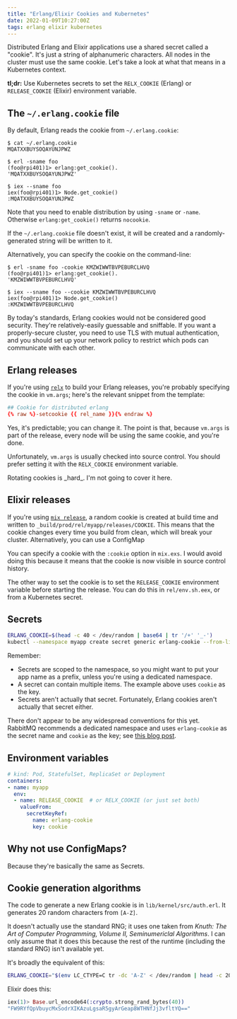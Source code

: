 ```yaml
---
title: "Erlang/Elixir Cookies and Kubernetes"
date: 2022-01-09T10:27:00Z
tags: erlang elixir kubernetes
---
```


Distributed Erlang and Elixir applications use a shared secret called a "cookie".  It's just a string of alphanumeric
characters. All nodes in the cluster must use the same cookie. Let's take a look at what that means in a Kubernetes
context.

**tl;dr:** Use Kubernetes secrets to set the `RELX_COOKIE` (Erlang) or `RELEASE_COOKIE` (Elixir) environment variable.

## The `~/.erlang.cookie` file

By default, Erlang reads the cookie from `~/.erlang.cookie`:

```
$ cat ~/.erlang.cookie
MQATXXBUYSOQAYUNJPWZ

$ erl -sname foo
(foo@rpi401)1> erlang:get_cookie().
'MQATXXBUYSOQAYUNJPWZ'

$ iex --sname foo
iex(foo@rpi401)1> Node.get_cookie()
:MQATXXBUYSOQAYUNJPWZ
```

Note that you need to enable distribution by using `-sname` or `-name`. Otherwise `erlang:get_cookie()` returns `nocookie`.

If the `~/.erlang.cookie` file doesn't exist, it will be created and a randomly-generated string will be written to it.

Alternatively, you can specify the cookie on the command-line:

```
$ erl -sname foo -cookie KMZWIWWTBVPEBURCLHVQ
(foo@rpi401)1> erlang:get_cookie().
'KMZWIWWTBVPEBURCLHVQ'

$ iex --sname foo --cookie KMZWIWWTBVPEBURCLHVQ
iex(foo@rpi401)1> Node.get_cookie()
:KMZWIWWTBVPEBURCLHVQ
```

<div class="callout callout-warning" markdown="span">
By today's standards, Erlang cookies would not be considered good security. They're relatively-easily guessable
and sniffable. If you want a properly-secure cluster, you need to use TLS with mutual authentication, and you should set
up your network policy to restrict which pods can communicate with each other.
</div>

## Erlang releases

If you're using [`relx`](https://github.com/erlware/relx) to build your Erlang releases, you're probably specifying the
cookie in `vm.args`; here's the relevant snippet from the template:

```conf
## Cookie for distributed erlang
{% raw %}-setcookie {{ rel_name }}{% endraw %}
```

Yes, it's predictable; you can change it. The point is that, because `vm.args` is part of the release, every node will
be using the same cookie, and you're done.

Unfortunately, `vm.args` is usually checked into source control. You should prefer setting it with the `RELX_COOKIE`
environment variable.

<div class="callout callout-warning" markdown="span">
Rotating cookies is _hard_. I'm not going to cover it here.
</div>

## Elixir releases

If you're using [`mix release`](https://hexdocs.pm/mix/Mix.Tasks.Release.html), a random cookie is created at build time
and written to `_build/prod/rel/myapp/releases/COOKIE`. This means that the cookie changes every time you build from
clean, which will break your cluster. Alternatively, you can use a ConfigMap

You can specify a cookie with the `:cookie` option in `mix.exs`. I would avoid doing this because it means that the
cookie is now visible in source control history.

The other way to set the cookie is to set the `RELEASE_COOKIE` environment variable before starting the release. You can
do this in `rel/env.sh.eex`, or from a Kubernetes secret.

## Secrets

```bash
ERLANG_COOKIE=$(head -c 40 < /dev/random | base64 | tr '/+' '_-')
kubectl --namespace myapp create secret generic erlang-cookie --from-literal=cookie="$ERLANG_COOKIE"
```

Remember:
- Secrets are scoped to the namespace, so you might want to put your app name as a prefix, unless you're using a dedicated namespace.
- A secret can contain multiple items. The example above uses `cookie` as the key.
- Secrets aren't actually that secret. Fortunately, Erlang cookies aren't actually that secret either.

There don't appear to be any widespread conventions for this yet. RabbitMQ recommends a dedicated namespace and uses
`erlang-cookie` as the secret name and `cookie` as the key; see [this blog post](https://blog.rabbitmq.com/posts/2020/08/deploying-rabbitmq-to-kubernetes-whats-involved/).

## Environment variables

```yaml
# kind: Pod, StatefulSet, ReplicaSet or Deployment
containers:
- name: myapp
  env:
  - name: RELEASE_COOKIE  # or RELX_COOKIE (or just set both)
    valueFrom:
      secretKeyRef:
        name: erlang-cookie
        key: cookie
```

## Why not use ConfigMaps?

Because they're basically the same as Secrets.

## Cookie generation algorithms

The code to generate a new Erlang cookie is in `lib/kernel/src/auth.erl`. It generates 20 random characters from `[A-Z]`.

It doesn't actually use the standard RNG; it uses one taken from _Knuth: The Art of Computer Programming, Volume II, Seminumericlal Algorithms_. I can only assume that it does this because the rest of the runtime (including the standard RNG) isn't available yet.

It's broadly the equivalent of this:

```bash
ERLANG_COOKIE="$(env LC_CTYPE=C tr -dc 'A-Z' < /dev/random | head -c 20)"
```

Elixir does this:

```elixir
iex(1)> Base.url_encode64(:crypto.strong_rand_bytes(40))
"FW9RYfQpVbuycMxSodrXIKAzuLgsaR5gyArGeap8WTHNfJj3vfltYQ=="
```
